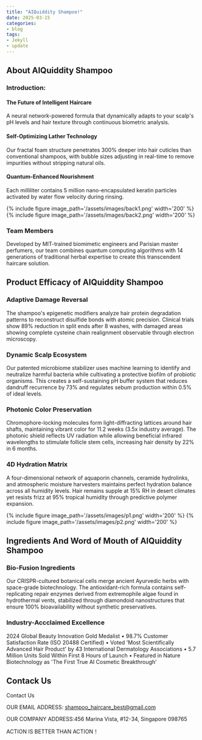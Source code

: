 ```yaml
---
title: "AIQuiddity Shampoo!"
date: 2025-03-15
categories:
- blog
tags:
- Jekyll
- update
---
```


## About AIQuiddity Shampoo

### Introduction:

#### The Future of Intelligent Haircare

A neural network-powered formula that dynamically adapts to your scalp's pH levels and hair texture through continuous biometric analysis.

#### Self-Optimizing Lather Technology

Our fractal foam structure penetrates 300% deeper into hair cuticles than conventional shampoos, with bubble sizes adjusting in real-time to remove impurities without stripping natural oils.

#### Quantum-Enhanced Nourishment

Each milliliter contains 5 million nano-encapsulated keratin particles activated by water flow velocity during rinsing.

{% include figure image_path='/assets/images/back1.png' width='200' %}
{% include figure image_path='/assets/images/back2.png' width='200' %}

### Team Members

Developed by MIT-trained biomimetic engineers and Parisian master perfumers, our team combines quantum computing algorithms with 14 generations of traditional herbal expertise to create this transcendent haircare solution.

## Product Efficacy of AIQuiddity Shampoo

### Adaptive Damage Reversal
The shampoo's epigenetic modifiers analyze hair protein degradation patterns to reconstruct disulfide bonds with atomic precision. Clinical trials show 89% reduction in split ends after 8 washes, with damaged areas showing complete cysteine chain realignment observable through electron microscopy.

### Dynamic Scalp Ecosystem
Our patented microbiome stabilizer uses machine learning to identify and neutralize harmful bacteria while cultivating a protective biofilm of probiotic organisms. This creates a self-sustaining pH buffer system that reduces dandruff recurrence by 73% and regulates sebum production within 0.5% of ideal levels.

### Photonic Color Preservation
Chromophore-locking molecules form light-diffracting lattices around hair shafts, maintaining vibrant color for 11.2 weeks (3.5x industry average). The photonic shield reflects UV radiation while allowing beneficial infrared wavelengths to stimulate follicle stem cells, increasing hair density by 22% in 6 months.

### 4D Hydration Matrix
A four-dimensional network of aquaporin channels, ceramide hydrolinks, and atmospheric moisture harvesters maintains perfect hydration balance across all humidity levels. Hair remains supple at 15% RH in desert climates yet resists frizz at 95% tropical humidity through predictive polymer expansion.

{% include figure image_path='/assets/images/p1.png' width='200' %}
{% include figure image_path='/assets/images/p2.png' width='200' %}

## Ingredients And Word of Mouth of AIQuiddity Shampoo

### Bio-Fusion Ingredients
Our CRISPR-cultured botanical cells merge ancient Ayurvedic herbs with space-grade biotechnology. The antioxidant-rich formula contains self-replicating repair enzymes derived from extremophile algae found in hydrothermal vents, stabilized through diamondoid nanostructures that ensure 100% bioavailability without synthetic preservatives.

### Industry-Accclaimed Excellence
2024 Global Beauty Innovation Gold Medalist • 98.7% Customer Satisfaction Rate (ISO 20488 Certified) • Voted 'Most Scientifically Advanced Hair Product' by 43 International Dermatology Associations • 5.7 Million Units Sold Within First 8 Hours of Launch • Featured in Nature Biotechnology as 'The First True AI Cosmetic Breakthrough'

## Contack Us

Contact Us

OUR EMAIL ADDRESS: shampoo_haircare_best@gmail.com

OUR COMPANY ADDRESS:456 Marina Vista, #12-34, Singapore 098765

ACTION IS BETTER THAN ACTION！
